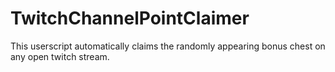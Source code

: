 # TwitchChannelPointClaimer
This userscript automatically claims the randomly appearing bonus chest on any open twitch stream.
